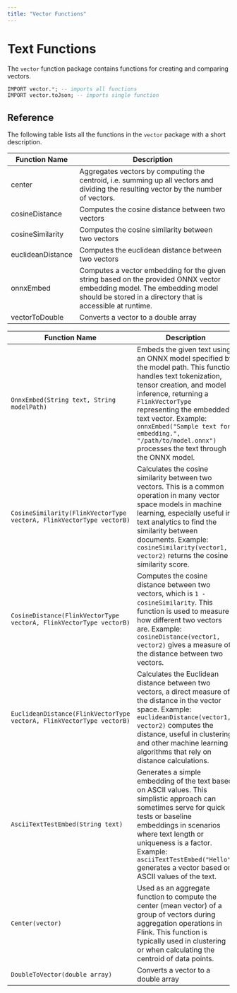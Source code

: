 ```yaml
---
title: "Vector Functions"
---
```


# Text Functions

The `vector` function package contains functions for creating and comparing vectors.

```sql
IMPORT vector.*; -- imports all functions
IMPORT vector.toJson; -- imports single function
```

## Reference

The following table lists all the functions in the `vector` package with a short description.

| Function Name         | Description   |
|-----------------------|---------------|
| center | Aggregates vectors by computing the centroid, i.e. summing up all vectors and dividing the resulting vector by the number of vectors. | 
| cosineDistance | Computes the cosine distance between two vectors | 
| cosineSimilarity | Computes the cosine similarity between two vectors | 
| euclideanDistance | Computes the euclidean distance between two vectors | 
| onnxEmbed | Computes a vector embedding for the given string based on the provided ONNX vector embedding model. The embedding model should be stored in a directory that is accessible at runtime. | 
| vectorToDouble | Converts a vector to a double array | 

| Function Name                                                         | Description                                                                                                                                 |
|-----------------------------------------------------------------------|---------------------------------------------------------------------------------------------------------------------------------------------|
| `OnnxEmbed(String text, String modelPath)`                            | Embeds the given text using an ONNX model specified by the model path. This function handles text tokenization, tensor creation, and model inference, returning a `FlinkVectorType` representing the embedded text vector. Example: `onnxEmbed("Sample text for embedding.", "/path/to/model.onnx")` processes the text through the ONNX model. |
| `CosineSimilarity(FlinkVectorType vectorA, FlinkVectorType vectorB)`  | Calculates the cosine similarity between two vectors. This is a common operation in many vector space models in machine learning, especially useful in text analytics to find the similarity between documents. Example: `cosineSimilarity(vector1, vector2)` returns the cosine similarity score. |
| `CosineDistance(FlinkVectorType vectorA, FlinkVectorType vectorB)`    | Computes the cosine distance between two vectors, which is `1 - cosineSimilarity`. This function is used to measure how different two vectors are. Example: `cosineDistance(vector1, vector2)` gives a measure of the distance between two vectors. |
| `EuclideanDistance(FlinkVectorType vectorA, FlinkVectorType vectorB)` | Calculates the Euclidean distance between two vectors, a direct measure of the distance in the vector space. Example: `euclideanDistance(vector1, vector2)` computes the distance, useful in clustering and other machine learning algorithms that rely on distance calculations. |
| `AsciiTextTestEmbed(String text)`                                     | Generates a simple embedding of the text based on ASCII values. This simplistic approach can sometimes serve for quick tests or baseline embeddings in scenarios where text length or uniqueness is a factor. Example: `asciiTextTestEmbed("Hello")` generates a vector based on ASCII values of the text. |
| `Center(vector)`                                                      | Used as an aggregate function to compute the center (mean vector) of a group of vectors during aggregation operations in Flink. This function is typically used in clustering or when calculating the centroid of data points. |
| `DoubleToVector(double array)`                                        | Converts a vector to a double array | 
